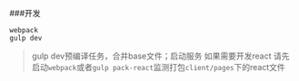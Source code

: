 ###开发
    
    webpack
    gulp dev
   
    
>gulp dev预编译任务，合并base文件；启动服务
>如果需要开发react 请先启动`webpack`或者`gulp pack-react`监测打包`client/pages`下的react文件

